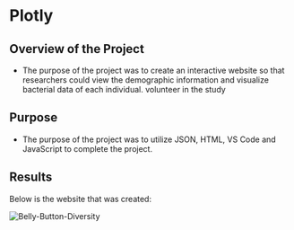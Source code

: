 # Plotly

## Overview of the Project
- The purpose of the project was to create an interactive website so that researchers could view the demographic information and visualize bacterial data of each individual. volunteer in the study

## Purpose
- The purpose of the project was to utilize JSON, HTML, VS Code and JavaScript to complete the project.

## Results
Below is the website that was created:

![Belly-Button-Diversity](https://user-images.githubusercontent.com/85714314/134232984-7150fcf1-948a-4cc1-957b-c5f6e2e35092.png)

